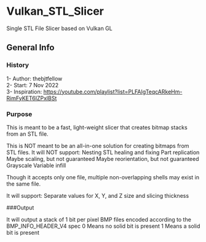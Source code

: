# Vulkan_STL_Slicer
Single STL File Slicer based on Vulkan GL

## General Info

### History
1- Author: thebjtfellow  
2- Start: 7 Nov 2022  
3- Inspiration: https://youtube.com/playlist?list=PLFAIgTeqcARkeHm-RimFyKET6IZPxlBSt  

### Purpose

This is meant to be a fast, light-weight slicer that creates bitmap stacks from an STL file. 

This is NOT meant to be an all-in-one solution for creating bitmaps from STL files. It will NOT support:
  Nesting
  STL healing and fixing
  Part replication
  Maybe scaling, but not guaranteed
  Maybe reorientation, but not guaranteed
  Grayscale
  Variable infill

Though it accepts only one file, multiple non-overlapping shells may exist in the same file.

It will support:
  Separate values for X, Y, and Z size and slicing thickness

###Output

It will output a stack of 1 bit per pixel BMP files encoded according to the BMP_INFO_HEADER_V4 spec
  0 Means no solid bit is present
  1 Means a solid bit is present
